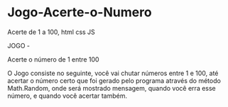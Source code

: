# Jogo-Acerte-o-Numero
Acerte de 1 a 100, html css JS

JOGO -

Acerte o número de 1 entre 100

O Jogo consiste no seguinte, você vai chutar números entre 1 e 100, até acertar o número certo que foi gerado pelo programa através do método Math.Random, onde será mostrado mensagem, quando você erra esse número, e quando você acertar também.
